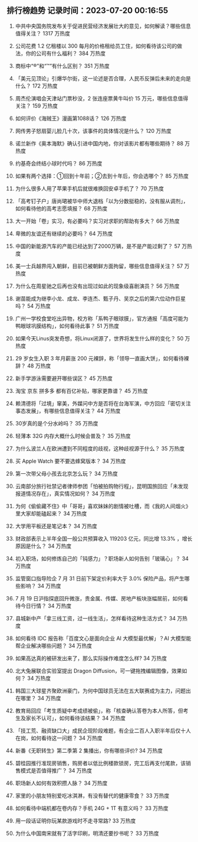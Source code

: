 
## 排行榜趋势 记录时间：2023-07-20 00:16:55
  
  1. 中共中央国务院发布关于促进民营经济发展壮大的意见，如何解读？哪些信息值得关注？ 1317 万热度
    
  2. 公司花费 1.2 亿租楼以 300 每月的价格租给员工住，如何看待该公司的做法，你的公司有什么福利？ 384 万热度
    
  3. 商标中“®”和“™”有什么区别？ 351 万热度
    
  4. 「美元见顶论」引爆华尔街，这一论述是否合理，人民币反弹后未来的走向是什么？ 172 万热度
    
  5. 周杰伦演唱会天津站门票秒没，2 张连座票黄牛叫价 15 万元，哪些信息值得关注？ 159 万热度
    
  6. 如何评价《海贼王》漫画第1088话？ 126 万热度
    
  7. 网传男子怒扇婴儿脸几十次，该事件的具体情况是什么？ 120 万热度
    
  8. 诺兰新作《奥本海默》确认引进中国内地，你对该影片都有哪些期待？ 88 万热度
    
  9. 约基奇会终结小球时代吗？ 86 万热度
    
  10. 如果有两个选择：①回到十年前；②去到十年后，你会选哪个？ 85 万热度
    
  11. 为什么很多人用了苹果手机后就很难换回安卓手机了？ 70 万热度
    
  12. 「高考钉子户」唐尚珺被华中师大退档「以为分数挺稳的，没有服从调剂」，如何看待他的高考志愿填报？ 68 万热度
    
  13. 大一开始「卷」实习，有必要吗？实习对求职的帮助有多大？ 66 万热度
    
  14. 卑微的友谊还有继续的必要吗？ 64 万热度
    
  15. 中国的新能源汽车的产能已经达到了2000万辆，是不是产能过剩了？ 57 万热度
    
  16. 美一士兵越界闯入朝鲜，目前已被朝鲜方面拘留，哪些信息值得关注？ 57 万热度
    
  17. 为什么在周星驰之后再也没有出现过如此的现象级喜剧演员？ 56 万热度
    
  18. 谢苗能成为继李小龙、成龙、李连杰、甄子丹、吴京之后的第六位动作巨星吗？ 54 万热度
    
  19. 广州一学校食堂吃出异物，校方称「系鸭子眼球膜」，官方通报「高度可能为鸭眼球巩膜结构」，如何看待此事？ 51 万热度
    
  20. 如果今天Linus突发奇想，将Linux闭源了，世界将发生什么样的变化？ 50 万热度
    
  21. 29 岁女生入职 3 年月薪涨 200 元裸辞，称「领导一直画大饼」，如何看待裸辞？ 48 万热度
    
  22. 新手学游泳需要避开哪些误区？ 45 万热度
    
  23. 淘宝 京东 拼多多 都有百亿补贴，哪家更靠谱？ 45 万热度
    
  24. 赖清德将「过境」窜美，外媒问中方是否将在台海军演，中方回应「密切关注事态发展」，有哪些信息值得关注？ 44 万热度
    
  25. 30岁真的是个分水岭吗？ 35 万热度
    
  26. 轻薄本 32G 内存大概什么时候会普及？ 35 万热度
    
  27. 为什么波兰人在欧洲遭到不同程度的歧视，这种歧视源于什么？ 35 万热度
    
  28. 买 Apple Watch 要不要选蜂窝版本？ 34 万热度
    
  29. 第一次带父母小孩去北京怎么玩？ 34 万热度
    
  30. 云南部分旅行社禁记者律师参团「怕被拍购物行程」，昆明国旅回应「未发现报道情况存在」，真实情况如何？ 34 万热度
    
  31. 为何《偷偷藏不住》中「哥哥」喜欢妹妹的剧情被吐槽，而《我的人间烟火》里大家却能磕起来？ 34 万热度
    
  32. 大学用平板还是笔记本？ 34 万热度
    
  33. 财政部表示上半年全国一般公共预算收入 119203 亿元，同比增 13.3% ，增长原因是什么？ 34 万热度
    
  34. 初入职场，如何修炼自己的「钝感力」？职场新人如何告别「玻璃心」？ 34 万热度
    
  35. 监管窗口指导险企 7 月 31 日前下架定价利率大于 3.0% 保险产品，将产生哪些影响？ 34 万热度
    
  36. 7 月 19 日沪指探底回升微涨，贵金属、传媒、房地产板块涨幅居前，如何看待今日行情？ 34 万热度
    
  37. 县城新中产「拿三线工资，过一线生活」，怎样看待这种生活方式？ 34 万热度
    
  38. 如何看待 IDC 报告称「百度文心是面向企业 AI 大模型最优解」？AI 大模型能帮企业解决哪些问题？ 34 万热度
    
  39. 如果高达真的被研发出来了，那么实际操作难度怎么样? 34 万热度
    
  40. 北大兔展联合实验室提出 Dragon Diffusion，可一键拖拽编辑图像，效果如何？ 34 万热度
    
  41. 韩国三大球星齐聚欧洲豪门，为何中国球员无法在五大联赛成为主力，问题出在哪里？ 34 万热度
    
  42. 教育局回应「考生质疑中考成绩被偷」，称「核查确认答卷为本人所答，但考生及家长不认可」，如何看待该结果？ 34 万热度
    
  43. 「技工荒、融资缺口大」成民企现阶段难题，有企业二百人入职半年后仅十人在岗，如何看待这一问题？ 34 万热度
    
  44. 新番《无职转生》第二季第 2 集播出，你有哪些评价? 34 万热度
    
  45. 碧桂园推行准现房销售，购房者以低比例楼款锁房，完工后再支付尾款，该销售模式是否值得推广？ 34 万热度
    
  46. 职场新人如何有效积攒人脉？ 34 万热度
    
  47. 家里的小朋友特别爱吃冰淇淋，有没有替代的健康零食？ 33 万热度
    
  48. 如何看待中端机都在卷内存？手机 24G + 1T 有意义吗？ 33 万热度
    
  49. 用一段话证明你玩某款游戏时不走寻常路? 33 万热度
    
  50. 为什么中国南宋就有了活字印刷，明清还要抄书呢？ 33 万热度
    